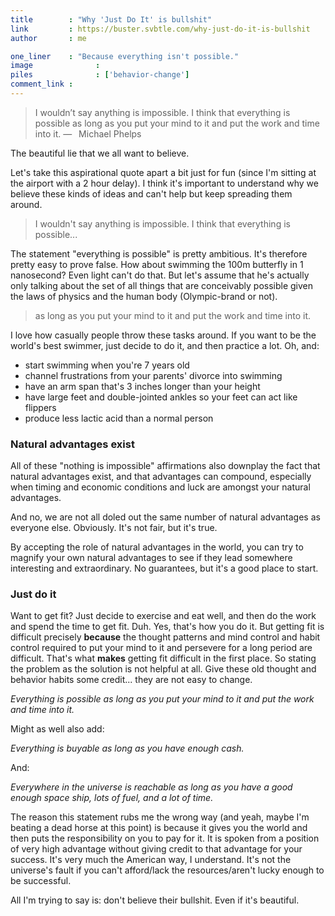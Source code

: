 ```yaml
---
title        : "Why 'Just Do It' is bullshit"
link         : https://buster.svbtle.com/why-just-do-it-is-bullshit
author       : me

one_liner    : "Because everything isn't possible."
image			   : 
piles			   : ['behavior-change']
comment_link : 
---
```


> I wouldn’t say anything is impossible. I think that everything is possible as long as you put your mind to it and put the work and time into it.
> —  Michael Phelps

The beautiful lie that we all want to believe. 

Let's take this aspirational quote apart a bit just for fun (since I'm sitting at the airport with a 2 hour delay). I think it's important to understand why we believe these kinds of ideas and can't help but keep spreading them around.

> I wouldn't say anything is impossible. I think that everything is possible...

The statement "everything is possible" is pretty ambitious. It's therefore pretty easy to prove false. How about swimming the 100m butterfly in 1 nanosecond? Even light can't do that. But let's assume that he's actually only talking about the set of all things that are conceivably possible given the laws of physics and the human body (Olympic-brand or not).

> as long as you put your mind to it and put the work and time into it.

I love how casually people throw these tasks around. If you want to be the world's best swimmer, just decide to do it, and then practice a lot.  Oh, and:

- start swimming when you're 7 years old
- channel frustrations from your parents' divorce into swimming
- have an arm span that's 3 inches longer than your height
- have large feet and double-jointed ankles so your feet can act like flippers
- produce less lactic acid than a normal person

### Natural advantages exist

All of these "nothing is impossible" affirmations also downplay the fact that natural advantages exist, and that advantages can compound, especially when timing and economic conditions and luck are amongst your natural advantages.

And no, we are not all doled out the same number of natural advantages as everyone else.  Obviously.  It's not fair, but it's true.

By accepting the role of natural advantages in the world, you can try to magnify your own natural advantages to see if they lead somewhere interesting and extraordinary.  No guarantees, but it's a good place to start.

### Just do it

Want to get fit? Just decide to exercise and eat well, and then do the work and spend the time to get fit. Duh. Yes, that's how you do it. But getting fit is difficult precisely **because** the thought patterns and mind control and habit control required to put your mind to it and persevere for a long period are difficult.  That's what **makes** getting fit difficult in the first place.  So stating the problem as the solution is not helpful at all.  Give these old thought and behavior habits some credit... they are not easy to change.

*Everything is possible as long as you put your mind to it and put the work and time into it.*

Might as well also add:

*Everything is buyable as long as you have enough cash.*

And:

*Everywhere in the universe is reachable as long as you have a good enough space ship, lots of fuel, and a lot of time.*

The reason this statement rubs me the wrong way (and yeah, maybe I'm beating a dead horse at this point) is because it gives you the world and then puts the responsibility on you to pay for it.  It is spoken from a position of very high advantage without giving credit to that advantage for your success.  It's very much the American way, I understand.  It's not the universe's fault if you can't afford/lack the resources/aren't lucky enough to be successful. 

All I'm trying to say is: don't believe their bullshit. Even if it's beautiful.